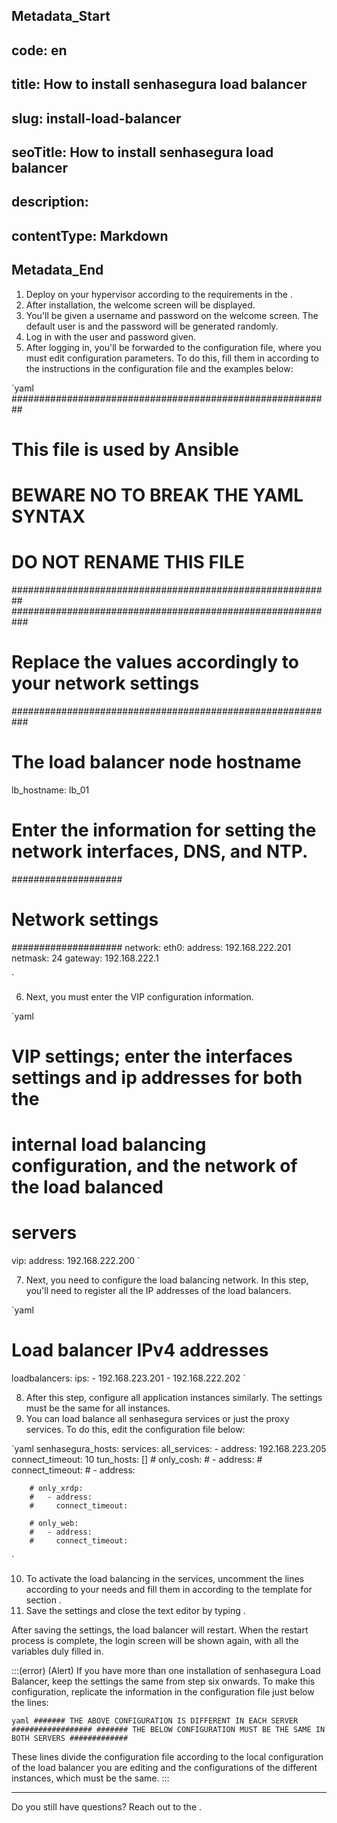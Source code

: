 ## Metadata_Start 
## code: en
## title: How to install senhasegura load balancer 
## slug: install-load-balancer 
## seoTitle: How to install senhasegura load balancer 
## description:  
## contentType: Markdown 
## Metadata_End
1. Deploy  on your hypervisor according to the requirements in the .
2. After installation, the  welcome screen will be displayed.
3. You'll be given a username and password on the welcome screen. The default user is  and the password will be generated randomly.
4. Log in with the user and password given.
5. After logging in, you'll be forwarded to the configuration file, where you must edit  configuration parameters. To do this, fill them in according to the instructions in the configuration file and the examples below:

`yaml
##########################################################
# 		This file is used by Ansible             #
#		BEWARE NO TO BREAK THE YAML SYNTAX       #
#		DO NOT RENAME THIS FILE                  #
##########################################################
###########################################################
# Replace the values accordingly to your network settings #
###########################################################

# The load balancer node hostname
lb_hostname: lb_01

# Enter the information for setting the network interfaces, DNS, and NTP.

####################
# Network settings #
####################
network:
	eth0:
		address: 192.168.222.201
		netmask: 24
		gateway: 192.168.222.1

`

6. Next, you must enter the VIP configuration information.

`yaml
# VIP settings; enter the interfaces settings and ip addresses for both the
# internal load balancing configuration, and the network of the load balanced
# servers

vip:
	address: 192.168.222.200
`

7. Next, you need to configure the load balancing network. In this step, you'll need to register all the IP addresses of the load balancers.

`yaml
# Load balancer IPv4 addresses
loadbalancers:
	ips:
		- 192.168.223.201
		- 192.168.222.202
`

8. After this step, configure all application instances similarly. The settings must be the same for all  instances.
9. You can load balance all senhasegura services or just the proxy services. To do this, edit the configuration file below:

`yaml
senhasegura_hosts:
	services:
		all_services:
			- address: 192.168.223.205
			  connect_timeout: 10
	tun_hosts: []
		# only_cosh:
		#	- address:
		#	  connect_timeout:
		#	- address:

		# only_xrdp:
		#	- address:
		#	  connect_timeout:

		# only_web:
		#	- address:
		#	  connect_timeout:
`

10. To activate the load balancing in the services, uncomment the lines according to your needs and fill them in according to the template for section .
11. Save the settings and close the text editor by typing .

After saving the settings, the load balancer will restart. When the restart process is complete, the login screen will be shown again, with all the variables duly filled in.

:::(error) (Alert)
If you have more than one installation of senhasegura Load Balancer, keep the settings the same from step six onwards. To make this configuration, replicate the information in the configuration file just below the lines:

`yaml
####### THE ABOVE CONFIGURATION IS DIFFERENT IN EACH SERVER ##################
####### THE BELOW CONFIGURATION MUST BE THE SAME IN BOTH SERVERS #############
`

These lines divide the configuration file according to the local configuration of the load balancer you are editing and the configurations of the different instances, which must be the same.
:::

---

Do you still have questions? Reach out to the .